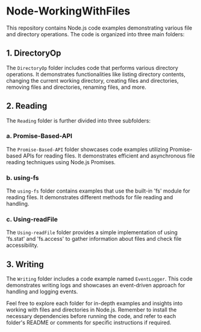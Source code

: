 # Node-WorkingWithFiles

This repository contains Node.js code examples demonstrating various file and directory operations. The code is organized into three main folders:

## 1. DirectoryOp

The `DirectoryOp` folder includes code that performs various directory operations. It demonstrates functionalities like listing directory contents, changing the current working directory, creating files and directories, removing files and directories, renaming files, and more.

## 2. Reading

The `Reading` folder is further divided into three subfolders:

### a. Promise-Based-API

The `Promise-Based-API` folder showcases code examples utilizing Promise-based APIs for reading files. It demonstrates efficient and asynchronous file reading techniques using Node.js Promises.

### b. using-fs

The `using-fs` folder contains examples that use the built-in 'fs' module for reading files. It demonstrates different methods for file reading and handling.

### c. Using-readFile

The `Using-readFile` folder provides a simple implementation of using 'fs.stat' and 'fs.access' to gather information about files and check file accessibility.

## 3. Writing

The `Writing` folder includes a code example named `EventLogger`. This code demonstrates writing logs and showcases an event-driven approach for handling and logging events.

Feel free to explore each folder for in-depth examples and insights into working with files and directories in Node.js. Remember to install the necessary dependencies before running the code, and refer to each folder's README or comments for specific instructions if required.
